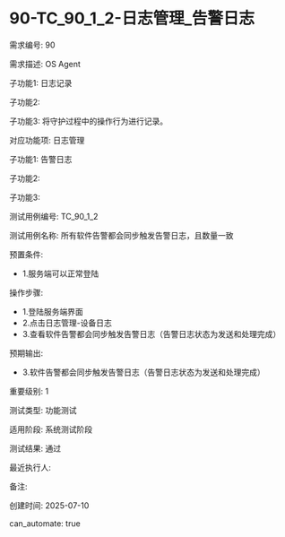 # 90-TC_90_1_2-日志管理_告警日志

需求编号: 90

需求描述: OS Agent

子功能1: 日志记录

子功能2: 

子功能3: 将守护过程中的操作行为进行记录。


对应功能项: 日志管理

子功能1: 告警日志

子功能2: 

子功能3: 


测试用例编号: TC_90_1_2

测试用例名称: 所有软件告警都会同步触发告警日志，且数量一致

预置条件:
- 1.服务端可以正常登陆

操作步骤:
- 1.登陆服务端界面
- 2.点击日志管理-设备日志
- 3.查看软件告警都会同步触发告警日志（告警日志状态为发送和处理完成）

预期输出:
- 3.软件告警都会同步触发告警日志（告警日志状态为发送和处理完成）

重要级别: 1

测试类型: 功能测试

适用阶段: 系统测试阶段

测试结果: 通过

最近执行人: 

备注: 

创建时间: 2025-07-10

can_automate: true
